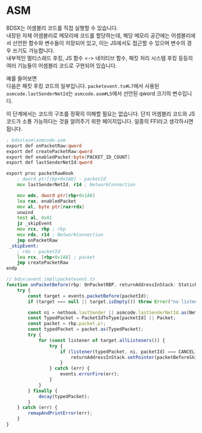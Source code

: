 # ASM

BDSX는 어셈블리 코드를 직접 실행할 수 있습니다.\
내장된 자체 어셈블러로 메모리에 코드를 할당하는데, 해당 메모리 공간에는 어셈블리에서 선언한 함수와 변수들이 저장되어 있고, 이는 JS에서도 접근할 수 있으며 변수의 경우 쓰기도 가능합니다.\
내부적인 멀티스레드 후킹, JS 함수 <-> 네이티브 함수, 패킷 처리 시스템 후킹 등등의 여러 기능들이 어셈블리 코드로 구현되어 있습니다.

예를 들어보면\
다음은 패킷 후킹 코드의 일부입니다.
`packetevent.ts#L7`에서 사용된 `asmcode.lastSenderNetId`는 `asmcode.asm#L5`에서 선언된 qword 크기의 변수입니다.

이 단계에서는 코드의 구조를 정확히 이해할 필요는 없습니다. 단지 어셈블리 코드와 JS 코드가 소통 가능하다는 것을 알려주기 위한 페이지입니다. 일종의 FFI라고 생각하시면 됩니다.

```asm
; bdsx\asm\asmcode.asm
export def onPacketRaw:qword
export def createPacketRaw:qword
export def enabledPacket:byte[PACKET_ID_COUNT]
export def lastSenderNetId:qword

export proc packetRawHook
    ; dword ptr[rbp+0x1A0] - packetId
    mov lastSenderNetId, r14 ; NetworkConnection

    mov edx, dword ptr[rbp+0x1A0]
    lea rax, enabledPacket
    mov al, byte ptr[rax+rdx]
    unwind
    test al, 0x01
    jz _skipEvent
    mov rcx, rbp ; rbp
    mov rdx, r14 ; NetworkConnection
    jmp onPacketRaw
 _skipEvent:
    ; rdx - packetId
    lea rcx, [rbp+0x1A8] ; packet
    jmp createPacketRaw
endp
```

```ts
// bdsx\event_impl\packetevent.ts
function onPacketBefore(rbp: OnPacketRBP, returnAddressInStack: StaticPointer, packetId: MinecraftPacketIds): void {
    try {
        const target = events.packetBefore(packetId);
        if (target === null || target.isEmpty()) throw Error("no listener but onPacketBefore fired.");

        const ni = nethook.lastSender || asmcode.lastSenderNetId.as(NetworkConnection).networkIdentifier;
        const TypedPacket = PacketIdToType[packetId] || Packet;
        const packet = rbp.packet.p!;
        const typedPacket = packet.as(TypedPacket);
        try {
            for (const listener of target.allListeners()) {
                try {
                    if (listener(typedPacket, ni, packetId) === CANCEL) {
                        returnAddressInStack.setPointer(packetBeforeSkipAddress);
                    }
                } catch (err) {
                    events.errorFire(err);
                }
            }
        } finally {
            decay(typedPacket);
        }
    } catch (err) {
        remapAndPrintError(err);
    }
}
```

